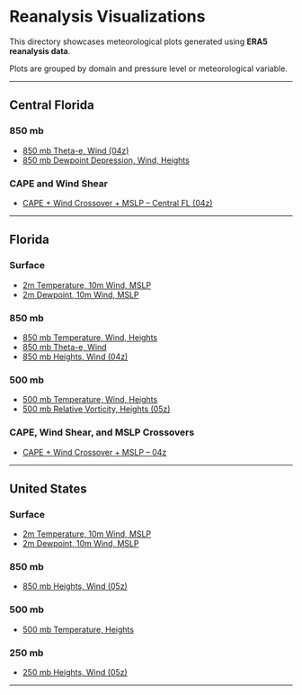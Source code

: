 # Reanalysis Visualizations

This directory showcases meteorological plots generated using **ERA5 reanalysis data**.

Plots are grouped by domain and pressure level or meteorological variable.

---

## Central Florida

### 850 mb

- [850 mb Theta-e, Wind (04z)](CFL_850mb_Theta-e_Heights_Wind_1998_02_23_04.png)
- [850 mb Dewpoint Depression, Wind, Heights](CFL_850mb_DewpointDepression_Heights_Wind_1998_02_23_04.png)

### CAPE and Wind Shear

- [CAPE + Wind Crossover + MSLP – Central FL (04z)](CFL_CAPE_MSLP_WindCrossover_1998_02_23_04.png)

---

## Florida

### Surface

- [2m Temperature, 10m Wind, MSLP](FL_surface_Temp_MSLP_Wind_1998_02_23_00.png)
- [2m Dewpoint, 10m Wind, MSLP](FL_surface_Dewpoint_MSLP_Wind_1998_02_23_00.png)

### 850 mb

- [850 mb Temperature, Wind, Heights](FL_850mb_Temp_Heights_Wind1998_02_23_00.png)
- [850 mb Theta-e, Wind](FL_850mb_Theta-e_Heights_Wind_1998_02_23_00.png)
- [850 mb Heights, Wind (04z)](FL_850mb_Heights_Wind_1998_02_23_04.png)

### 500 mb

- [500 mb Temperature, Wind, Heights](FL_500mb_Temp_Heights_Wind1998_02_23_00.png)
- [500 mb Relative Vorticity, Heights (05z)](FL_500mb_RelVorticity_Heights_1998_02_23_05.png)

### CAPE, Wind Shear, and MSLP Crossovers

- [CAPE + Wind Crossover + MSLP – 04z](FL_CAPE_MSLP_WindCrossover_1998_02_23_04.png)

---

## United States

### Surface

- [2m Temperature, 10m Wind, MSLP](US_surface_Temp_MSLP_Wind_1998_02_23_00.png)
- [2m Dewpoint, 10m Wind, MSLP](US_surface_Dewpoint_MSLP_Wind_1998_02_23_00.png)

### 850 mb

- [850 mb Heights, Wind (05z)](US_850mb_Heights_Wind_1998_02_23_05.png)

### 500 mb

- [500 mb Temperature, Heights](US_500mb_Temp_Heights_1998_02_23_00.png)

### 250 mb

- [250 mb Heights, Wind (05z)](US_250mb_Heights_Wind_1998_02_23_05.png)

---
